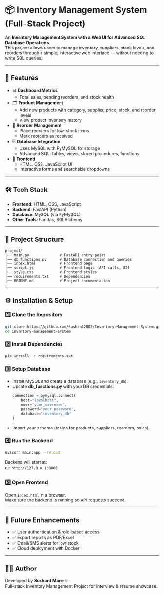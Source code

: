 # 📦 Inventory Management System (Full-Stack Project)

An **Inventory Management System with a Web UI for Advanced SQL Database Operations**.  
This project allows users to manage inventory, suppliers, stock levels, and reorders through a simple, interactive web interface — without needing to write SQL queries.

---

## 🚀 Features
- 📊 **Dashboard Metrics**
  - Total sales, pending reorders, and stock health
- 🗂 **Product Management**
  - Add new products with category, supplier, price, stock, and reorder levels
  - View product inventory history
- 🔄 **Reorder Management**
  - Place reorders for low-stock items
  - Mark reorders as received
- 🗄 **Database Integration**
  - Uses MySQL with PyMySQL for storage
  - Advanced SQL: tables, views, stored procedures, functions
- 🎨 **Frontend**
  - HTML, CSS, JavaScript UI
  - Interactive forms and searchable dropdowns

---

## 🛠 Tech Stack
- **Frontend**: HTML, CSS, JavaScript
- **Backend**: FastAPI (Python)
- **Database**: MySQL (via PyMySQL)
- **Other Tools**: Pandas, SQLAlchemy

---

## 📂 Project Structure
```
project/
│── main.py              # FastAPI entry point
│── db_functions.py      # Database connection and queries
│── index.html           # Frontend page
│── script.js            # Frontend logic (API calls, UI)
│── style.css            # Frontend styles
│── requirements.txt     # Dependencies
│── README.md            # Project documentation
```

---

## ⚙️ Installation & Setup

### 1️⃣ Clone the Repository
```bash
git clone https://github.com/Sushant2802/Inventory-Management-System.git
cd inventory-management-system
```

### 2️⃣ Install Dependencies
```bash
pip install -r requirements.txt
```

### 3️⃣ Setup Database
- Install MySQL and create a database (e.g., `inventory_db`).
- Update **db_functions.py** with your DB credentials:
  ```python
  connection = pymysql.connect(
      host="localhost",
      user="your_username",
      password="your_password",
      database="inventory_db"
  )
  ```
- Import your schema (tables for products, suppliers, reorders, sales).

### 4️⃣ Run the Backend
```bash
uvicorn main:app --reload
```
Backend will start at:  
👉 `http://127.0.0.1:8000`

### 5️⃣ Open Frontend
Open `index.html` in a browser.  
Make sure the backend is running so API requests succeed.

---

## 🔮 Future Enhancements
- ✅ User authentication & role-based access
- ✅ Export reports as PDF/Excel
- ✅ Email/SMS alerts for low stock
- ✅ Cloud deployment with Docker

---

## 👨‍💻 Author
Developed by **Sushant Mane** ✨  
Full-stack Inventory Management Project for interview & resume showcase.
